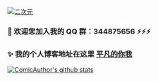 <!--
**ComicAuthor/ComicAuthor** is a ✨ _special_ ✨ repository because its `README.md` (this file) appears on your GitHub profile.

Here are some ideas to get you started:

- 🔭 I’m currently working on ...
- 🌱 I’m currently learning ...
- 👯 I’m looking to collaborate on ...
- 🤔 I’m looking for help with ...
- 💬 Ask me about ...
- 📫 How to reach me: ...
- 😄 Pronouns: ...
- ⚡ Fun fact: ...
-->

[![二次元](https://qiniu.reinness.com/titleImg/84473882.png)](https://reinness.com)

### 👯 欢迎您加入我的 QQ 群：344875656 ⚡⚡⚡

### ✨ 我的个人博客地址在这里 [平凡的你我](https://reinness.com)

[![ComicAuthor's github stats](https://github-readme-stats.vercel.app/api?username=ComicAuthor&count_private=true&show_icons=true)](https://reinness.com)
